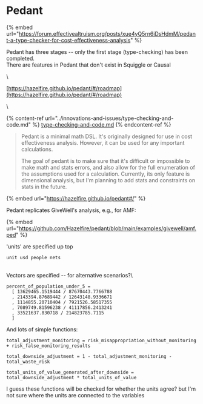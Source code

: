 # Pedant

{% embed url="https://forum.effectivealtruism.org/posts/xue4yQ5rn6iDsHdmM/pedant-a-type-checker-for-cost-effectiveness-analysis" %}

Pedant has three stages -- only the first stage (type-checking) has been completed.\
There are features in Pedant that don't exist in Squiggle or Causal

\


[https://hazelfire.github.io/pedant/#/roadmap](https://hazelfire.github.io/pedant/#/roadmap)

\




{% content-ref url="../innovations-and-issues/type-checking-and-code.md" %}
[type-checking-and-code.md](../innovations-and-issues/type-checking-and-code.md)
{% endcontent-ref %}

> Pedant is a minimal math DSL. It's originally designed for use in cost effectiveness analysis. However, it can be used for any important calculations.
>
> The goal of pedant is to make sure that it's difficult or impossible to make math and stats errors, and also allow for the full enumeration of the assumptions used for a calculation. Currently, its only feature is dimensional analysis, but I'm planning to add stats and constraints on stats in the future.

{% embed url="https://hazelfire.github.io/pedant#/" %}

Pedant replicates GiveWell's analysis, e.g., for AMF:

{% embed url="https://github.com/Hazelfire/pedant/blob/main/examples/givewell/amf.ped" %}

'units' are specified up top

`unit usd people nets`

\
Vectors are specified -- for alternative scenarios?\


```
percent_of_population_under_5 = 
  [ 13629465.1519444 / 87670443.7766788
  , 2143394.87689442 / 12643148.9336671
  , 1114855.20710404 / 7921526.58517355
  , 7089749.81596238 / 41117856.2413241
  , 33521637.830718 / 214823785.7115 
  ]
```

And lots of simple functions:

```
total_adjustment_monitoring = risk_misappropriation_without_monitoring + risk_false_monitoring_results

total_downside_adjustment = 1 - total_adjustment_monitoring - total_waste_risk

total_units_of_value_generated_after_downside = total_downside_adjustment * total_units_of_value
```

I guess these functions will be checked for whether the units agree? but I'm not sure where the units are connected to the variables





